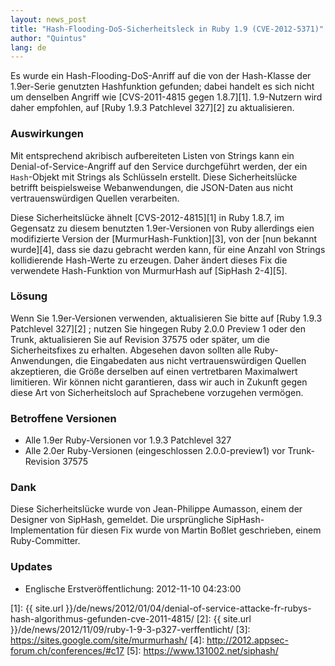 ```yaml
---
layout: news_post
title: "Hash-Flooding-DoS-Sicherheitsleck in Ruby 1.9 (CVE-2012-5371)"
author: "Quintus"
lang: de
---
```


Es wurde ein Hash-Flooding-DoS-Anriff auf die von der Hash-Klasse der
1.9er-Serie genutzten Hashfunktion gefunden; dabei handelt es sich nicht
um denselben Angriff wie [CVS-2011-4815 gegen 1.8.7][1]. 1.9-Nutzern
wird daher empfohlen, auf [Ruby 1.9.3 Patchlevel 327][2] zu
aktualisieren.

### Auswirkungen

Mit entsprechend akribisch aufbereiteten Listen von Strings kann ein
Denial-of-Service-Angriff auf den Service durchgeführt werden, der ein
`Hash`-Objekt mit Strings als Schlüsseln erstellt. Diese
Sicherheitslücke betrifft beispielsweise Webanwendungen, die JSON-Daten
aus nicht vertrauenswürdigen Quellen verarbeiten.

Diese Sicherheitslücke ähnelt [CVS-2012-4815][1] in Ruby 1.8.7, im
Gegensatz zu diesem benutzten 1.9er-Versionen von Ruby allerdings eien
modifizierte Version der [MurmurHash-Funktion][3], von der [nun bekannt
wurde][4], dass sie dazu gebracht werden kann, für eine Anzahl von
Strings kollidierende Hash-Werte zu erzeugen. Daher ändert dieses Fix
die verwendete Hash-Funktion von MurmurHash auf [SipHash 2-4][5].

### Lösung

Wenn Sie 1.9er-Versionen verwenden, aktualisieren Sie bitte auf [Ruby
1.9.3 Patchlevel 327][2] ; nutzen Sie hingegen Ruby 2.0.0 Preview 1 oder
den Trunk, aktualisieren Sie auf Revision 37575 oder später, um die
Sicherheitsfixes zu erhalten. Abgesehen davon sollten alle
Ruby-Anwendungen, die Eingabedaten aus nicht vertrauenswürdigen Quellen
akzeptieren, die Größe derselben auf einen vertretbaren Maximalwert
limitieren. Wir können nicht garantieren, dass wir auch in Zukunft gegen
diese Art von Sicherheitsloch auf Sprachebene vorzugehen vermögen.

### Betroffene Versionen

* Alle 1.9er Ruby-Versionen vor 1.9.3 Patchlevel 327
* Alle 2.0er Ruby-Versionen (eingeschlossen 2.0.0-preview1) vor
  Trunk-Revision 37575

### Dank

Diese Sicherheitslücke wurde von Jean-Philippe Aumasson, einem der
Designer von SipHash, gemeldet. Die ursprüngliche SipHash-Implementation
für diesen Fix wurde von Martin Boßlet geschrieben, einem
Ruby-Committer.

### Updates

* Englische Erstveröffentlichung: 2012-11-10 04:23:00



[1]: {{ site.url }}/de/news/2012/01/04/denial-of-service-attacke-fr-rubys-hash-algorithmus-gefunden-cve-2011-4815/
[2]: {{ site.url }}/de/news/2012/11/09/ruby-1-9-3-p327-verffentlicht/
[3]: https://sites.google.com/site/murmurhash/
[4]: http://2012.appsec-forum.ch/conferences/#c17
[5]: https://www.131002.net/siphash/
